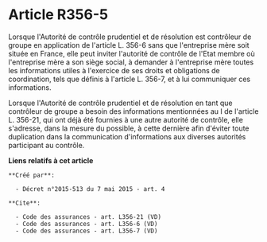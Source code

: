 # Article R356-5

Lorsque l'Autorité de contrôle prudentiel et de résolution est contrôleur de groupe en application de l'article L. 356-6 sans
que l'entreprise mère soit située en France, elle peut inviter l'autorité de contrôle de l'Etat membre où l'entreprise mère a
son siège social, à demander à l'entreprise mère toutes les informations utiles à l'exercice de ses droits et obligations de
coordination, tels que définis à l'article L. 356-7, et à lui communiquer ces informations. 

Lorsque l'Autorité de contrôle prudentiel et de résolution en tant que contrôleur de groupe a besoin des informations
mentionnées au I de l'article L. 356-21, qui ont déjà été fournies à une autre autorité de contrôle, elle s'adresse, dans la
mesure du possible, à cette dernière afin d'éviter toute duplication dans la communication d'informations aux diverses
autorités participant au contrôle.

**Liens relatifs à cet article**

	**Créé par**:

	  - Décret n°2015-513 du 7 mai 2015 - art. 4

	**Cite**:

	  - Code des assurances - art. L356-21 (VD)
	  - Code des assurances - art. L356-6 (VD)
	  - Code des assurances - art. L356-7 (VD)
